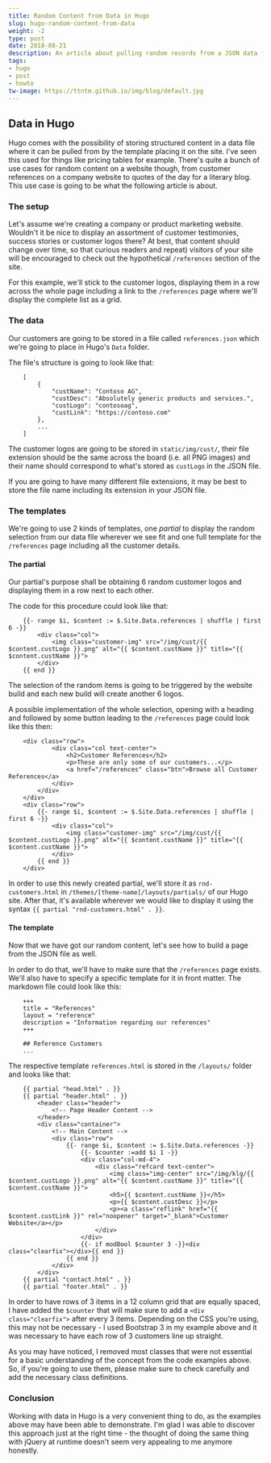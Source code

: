 ```yaml
---
title: Random Content from Data in Hugo
slug: hugo-random-content-from-data
weight: -2
type: post
date: 2018-08-21
description: An article about pulling random records from a JSON data file in Hugo and using the same data file to build a page from it.
tags: 
- hugo
- post
- howto
tw-image: https://ttntm.github.io/img/blog/default.jpg
---
```


## Data in Hugo

Hugo comes with the possibility of storing structured content in a data file where it can be pulled from by the template placing it on the site. I've seen this used for things like pricing tables for example. There's quite a bunch of use cases for random content on a website though, from customer references on a company website to quotes of the day for a literary blog. This use case is going to be what the following article is about.

### The setup

Let's assume we're creating a company or product marketing website. Wouldn't it be nice to display an assortment of customer testimonies, success stories or customer logos there? At best, that content should change over time, so that curious readers and repeat) visitors of your site will be encouraged to check out the hypothetical `/references` section of the site.

For this example, we'll stick to the customer logos, displaying them in a row across the whole page including a link to the `/references` page where we'll display the complete list as a grid.

### The data

Our customers are going to be stored in a file called `references.json` which we're going to place in Hugo's `Data` folder.

The file's structure is going to look like that:

        [
            {
                "custName": "Contoso AG",
                "custDesc": "Absolutely generic products and services.",
                "custLogo": "contosoag",
                "custLink": "https://contoso.com"
            },
            ...
        ]

The customer logos are going to be stored in `static/img/cust/`, their file extension should be the same across the board (i.e. all PNG images) and their name should correspond to what's stored as `custLogo` in the JSON file.

If you are going to have many different file extensions, it may be best to store the file name including its extension in your JSON file.

### The templates

We're going to use 2 kinds of templates, one _partial_ to display the random selection from our data file wherever we see fit and one full template for the `/references` page including all the customer details.

#### The partial

Our partial's purpose shall be obtaining 6 random customer logos and displaying them in a row next to each other. 

The code for this procedure could look like that:

        {{- range $i, $content := $.Site.Data.references | shuffle | first 6 -}}
            <div class="col">
                <img class="customer-img" src="/img/cust/{{ $content.custLogo }}.png" alt="{{ $content.custName }}" title="{{ $content.custName }}">
            </div>
        {{ end }}

The selection of the random items is going to be triggered by the website build and each new build will create another 6 logos.

A possible implementation of the whole selection, opening with a heading and followed by some button leading to the `/references` page could look like this then:

        <div class="row">
                <div class="col text-center">
                    <h2>Customer References</h2>
                    <p>These are only some of our customers...</p>
                    <a href="/references" class="btn">Browse all Customer References</a>
                </div>
            </div>
        </div>
        <div class="row">
            {{- range $i, $content := $.Site.Data.references | shuffle | first 6 -}}
                <div class="col">
                    <img class="customer-img" src="/img/cust/{{ $content.custLogo }}.png" alt="{{ $content.custName }}" title="{{ $content.custName }}">
                </div>
            {{ end }}
        </div>

In order to use this newly created partial, we'll store it as `rnd-customers.html` in `/themes/[theme-name]/layouts/partials/` of our Hugo site. After that, it's available wherever we would like to display it using the syntax `{{ partial "rnd-customers.html" . }}`.

#### The template

Now that we have got our random content, let's see how to build a page from the JSON file as well.

In order to do that, we'll have to make sure that the `/references` page exists. We'll also have to specify a specific template for it in front matter. The markdown file could look like this:

        +++
        title = "References"
        layout = "reference"
        description = "Information regarding our references"
        +++

        ## Reference Customers
        ...

The respective template `references.html` is stored in the `/layouts/` folder and looks like that:

        {{ partial "head.html" . }}
        {{ partial "header.html" . }}
            <header class="header">
                <!-- Page Header Content -->
            </header>
            <div class="container">
                <!-- Main Content -->
                <div class="row">
                    {{- range $i, $content := $.Site.Data.references -}}
                        {{- $counter :=add $i 1 -}}
                        <div class="col-md-4">
                            <div class="refcard text-center">
                                <img class="img-center" src="/img/klg/{{ $content.custLogo }}.png" alt="{{ $content.custName }}" title="{{ $content.custName }}">
                                <h5>{{ $content.custName }}</h5>
                                <p>{{ $content.custDesc }}</p>
                                <p><a class="reflink" href="{{ $content.custLink }}" rel="noopener" target="_blank">Customer Website</a></p>
                            </div>
                        </div>
                        {{- if modBool $counter 3 -}}<div class="clearfix"></div>{{ end }}
                    {{ end }}
                </div>
            </div>
        {{ partial "contact.html" . }}
        {{ partial "footer.html" . }}

In order to have rows of 3 items in a 12 column grid that are equally spaced, I have added the `$counter` that will make sure to add a `<div class="clearfix">` after every 3 items. Depending on the CSS you're using, this may not be necessary - I used Bootstrap 3 in my example above and it was necessary to have each row of 3 customers line up straight.

As you may have noticed, I removed most classes that were not essential for a basic understanding of the concept from the code examples above. So, if you're going to use them, please make sure to check carefully and add the necessary class definitions.

### Conclusion

Working with data in Hugo is a very convenient thing to do, as the examples above may have been able to demonstrate. I'm glad I was able to discover this approach just at the right time - the thought of doing the same thing with jQuery at runtime doesn't seem very appealing to me anymore honestly.